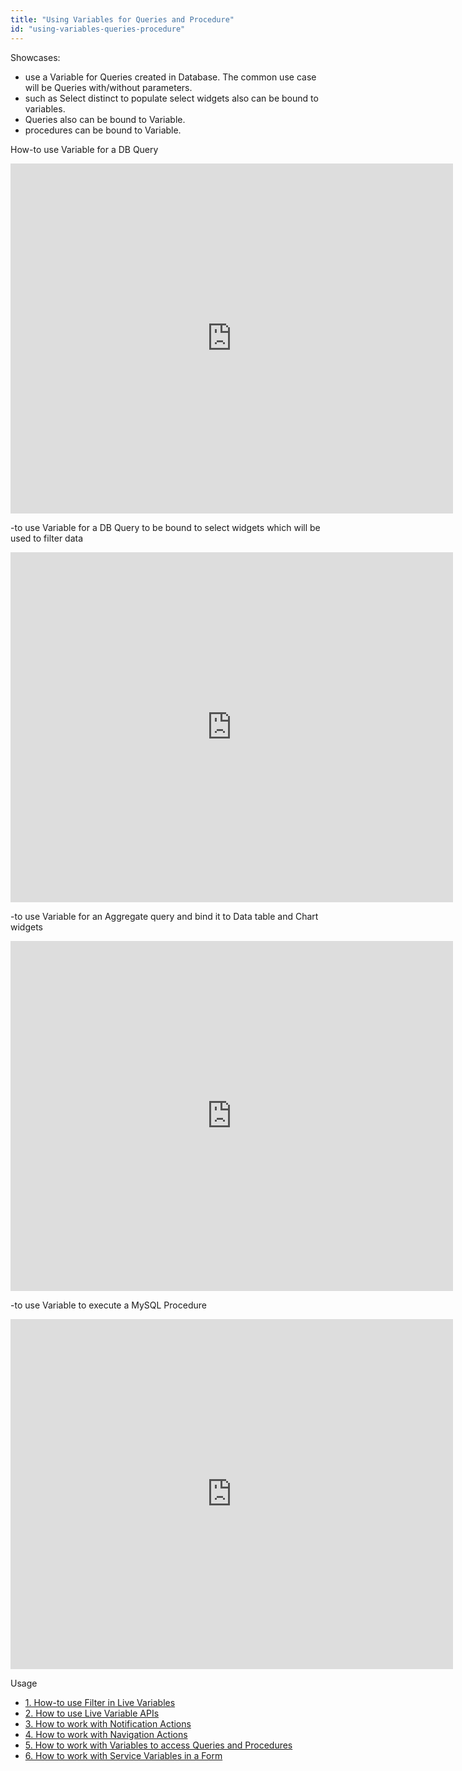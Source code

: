 ```yaml
---
title: "Using Variables for Queries and Procedure"
id: "using-variables-queries-procedure"
---
```


Showcases:

- use a Variable for Queries created in Database. The common use case will be Queries with/without parameters.
- such as Select distinct to populate select widgets also can be bound to variables.
- Queries also can be bound to Variable.
- procedures can be bound to Variable.

How-to use Variable for a DB Query

<iframe width="708" height="560" src="https://docs.google.com/presentation/d/e/2PACX-1vTAR3Ez7UT0Ny3PX_UqX3d7BrRDPy9wSMU0HrlRx6Q0Z6KtfpMpeYaCOhcarOmkg-gTHOuaW3XHNYVQ/embed?start=false&amp;loop=false&amp;delayms=3000" frameborder="0" allowfullscreen="allowfullscreen" mozallowfullscreen="mozallowfullscreen" webkitallowfullscreen="webkitallowfullscreen"></iframe>

\-to use Variable for a DB Query to be bound to select widgets which will be used to filter data

<iframe width="708" height="560" src="https://docs.google.com/presentation/d/e/2PACX-1vRKsMscPzNZzwc2MPxHFc5lWNqMN-Rn9-q5v2gdiBCt70OByy9kRItHiQHeRoy0D-g3C_2HSFJCfedS/embed?start=false&amp;loop=false&amp;delayms=3000" frameborder="0" allowfullscreen="allowfullscreen" mozallowfullscreen="mozallowfullscreen" webkitallowfullscreen="webkitallowfullscreen"></iframe>

\-to use Variable for an Aggregate query and bind it to Data table and Chart widgets

<iframe width="708" height="560" src="https://docs.google.com/presentation/d/e/2PACX-1vSB7370HWiWHVsUVqlawR5sRGafM50p5eD3iAtSOcGb2saV5XQMXKcfjavDVY8pS28s08n9phsPNzmL/embed?start=false&amp;loop=false&amp;delayms=3000" frameborder="0" allowfullscreen="allowfullscreen" mozallowfullscreen="mozallowfullscreen" webkitallowfullscreen="webkitallowfullscreen"></iframe>

\-to use Variable to execute a MySQL Procedure

<iframe width="708" height="560" src="https://docs.google.com/presentation/d/e/2PACX-1vTrHZPL95VFzUS-E0QN6xTRGVUafn8EfNkWKUd5fHQmz9tZXxVTYLrO94RYlImGe-0T0ZB9CxnL6O07/embed?start=false&amp;loop=false&amp;delayms=3000" frameborder="0" allowfullscreen="allowfullscreen" mozallowfullscreen="mozallowfullscreen" webkitallowfullscreen="webkitallowfullscreen"></iframe>

Usage

- [1\. How-to use Filter in Live Variables](/learn/how-tos/using-filter-conditions-variable/)
- [2\. How to use Live Variable APIs](/learn/how-tos/using-live-variable-apis/)
- [3\. How to work with Notification Actions](/learn/how-tos/using-notification-actions/)
- [4\. How to work with Navigation Actions](/learn/how-tos/using-navigation-action/)
- [5\. How to work with Variables to access Queries and Procedures](#)
- [6\. How to work with Service Variables in a Form](/learn/how-tos/using-service-variable-form/)
